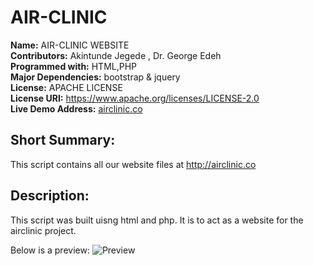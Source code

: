 # AIR-CLINIC

**Name:** AIR-CLINIC WEBSITE <br/>
**Contributors:** Akintunde Jegede , Dr. George Edeh <br/>
**Programmed with:** HTML,PHP<br/>
**Major Dependencies:** bootstrap & jquery<br/>
**License:** APACHE LICENSE <br/>
**License URI:** https://www.apache.org/licenses/LICENSE-2.0 <br/>
**Live Demo Address:** [airclinic.co](https://airclinic.co/) <br/>

## Short Summary:
This script contains all our website files at http://airclinic.co

## Description:
This script was built uisng html and php. It is to act as a website for the airclinic project.

Below is a preview:
![Preview](http://airclinic.co/a.PNG)
